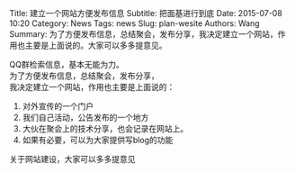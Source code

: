 Title: 建立一个网站方便发布信息
Subtitle: 把面基进行到底
Date: 2015-07-08 10:20
Category: News
Tags: news
Slug: plan-wesite
Authors: Wang
Summary: 为了方便发布信息，总结聚会，发布分享，我决定建立一个网站，作用也主要是上面说的。大家可以多多提意见。

QQ群检索信息，基本无能为力。  
为了方便发布信息，总结聚会，发布分享，  
我决定建立一个网站，作用也主要是上面说的：  
1. 对外宣传的一个门户  
2. 我们自己活动，公告发布的一个地方  
3. 大伙在聚会上的技术分享，也会记录在网站上。  
4. 如果有必要，可以为大家提供写blog的功能  

关于网站建设，大家可以多多提意见
